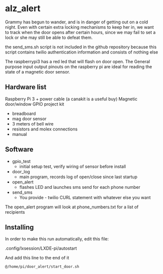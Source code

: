 # alz_alert

Grammy has begun to wander, and is in danger of getting out on a cold night. 
Even with certain extra locking mechanisms to keep her in, we want to track
when the door opens after certain hours, since we may fail to set a lock or
she may still be able to defeat them.

the send_sms.sh script is not included in the github repository because this
script contains twilio authentication information and consists of nothing else

The raspberrypi3 has a red led that will flash on door open. The General purpose
input output pinouts on the raspberry pi are ideal for reading the state of a 
magnetic door sensor. 

## Hardware list

Raspberry Pi 3 + power cable (a canakit is a useful buy)
Magnetic door/window GPIO project kit
 - breadboard 
 - mag door sensor
 - 3 meters of bell wire
 - resistors and molex connections 
 - manual

## Software

 - gpio_test 
   - initial setup test, verify wiring of sensor before install
 - door_log
   - main program, records log of open/close since last startup
 - open_alert
   - flashes LED and launches sms send for each phone number
 - send_sms
   - You provide - twilio CURL statement with whatever else you want 

The open_alert program will look at phone_numbers.txt for a list of recipients

## Installing

In order to make this run automatically, edit this file:

.config/lxsession/LXDE-pi/autostart

And add this line to the end of it

```
@/home/pi/door_alert/start_door.sh
```

